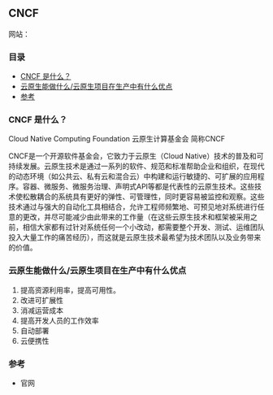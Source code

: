 ## CNCF

网站：

### 目录
* [CNCF 是什么？](#CNCF-是什么？)
* [云原生能做什么/云原生项目在生产中有什么优点](#云原生能做什么/云原生项目在生产中有什么优点)
* [参考](#参考)

### CNCF 是什么？
Cloud Native Computing Foundation 云原生计算基金会 简称CNCF

CNCF是一个开源软件基金会，它致力于云原生（Cloud Native）技术的普及和可持续发展。云原生技术是通过一系列的软件、规范和标准帮助企业和组织，在现代的动态环境（如公共云、私有云和混合云）中构建和运行敏捷的、可扩展的应用程序。容器、微服务、微服务治理、声明式API等都是代表性的云原生技术。这些技术使松散耦合的系统具有更好的弹性、可管理性，同时更容易被监控和观察。这些技术通过与强大的自动化工具相结合，允许工程师频繁地、可预见地对系统进行任意的更改，并尽可能减少由此带来的工作量（在这些云原生技术和框架被采用之前，相信大家都有过针对系统任何一个小改动，都需要整个开发、测试、运维团队投入大量工作的痛苦经历），而这就是云原生技术最希望为技术团队以及业务带来的价值。

### 云原生能做什么/云原生项目在生产中有什么优点
1. 提高资源利用率，提高可用性。
2. 改进可扩展性
3. 消减运营成本
4. 提高开发人员的工作效率
5. 自动部署
6. 云便携性

### 参考
* 官网